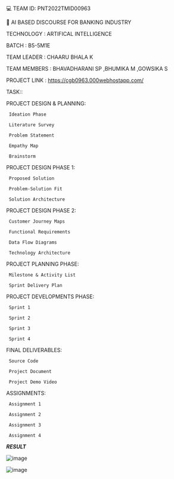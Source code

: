 💻 TEAM ID: PNT2022TMID00963

🤖 AI BASED DISCOURSE FOR BANKING INDUSTRY

TECHNOLOGY : ARTIFICAL INTELLIGENCE

BATCH : B5-5M1E

TEAM LEADER : CHAARU BHALA K 

TEAM MEMBERS : BHAVADHARANI SP ,BHUMIKA M ,GOWSIKA S
 
PROJECT LINK : https://cgb0963.000webhostapp.com/

TASK::

PROJECT DESIGN & PLANNING:

     Ideation Phase
     
     Literature Survey
     
     Problem Statement
     
     Empathy Map
     
     Brainstorm
 
PROJECT DESIGN PHASE 1:

     Proposed Solution
     
     Problem-Solution Fit
     
     Solution Architecture
     
PROJECT DESIGN PHASE 2:

     Customer Journey Maps
     
     Functional Requirements
     
     Data Flow Diagrams
     
     Technology Architecture
     
PROJECT PLANNING PHASE:

     Milestone & Activity List
     
     Sprint Delivery Plan
    
PROJECT DEVELOPMENTS PHASE:

     Sprint 1
     
     Sprint 2
     
     Sprint 3
     
     Sprint 4
    
FINAL DELIVERABLES:

     Source Code
     
     Project Document
     
     Project Demo Video
    
ASSIGNMENTS:

     Assignment 1
     
     Assignment 2
     
     Assignment 3
   
     Assignment 4
     
***RESULT***     

![image](https://user-images.githubusercontent.com/114250450/202857285-c78d2dfa-cd49-449f-810e-4570ad650050.png)

![image](https://user-images.githubusercontent.com/114250450/202857331-5911d5a8-8677-4ad3-adfb-7140e79bbb55.png)


